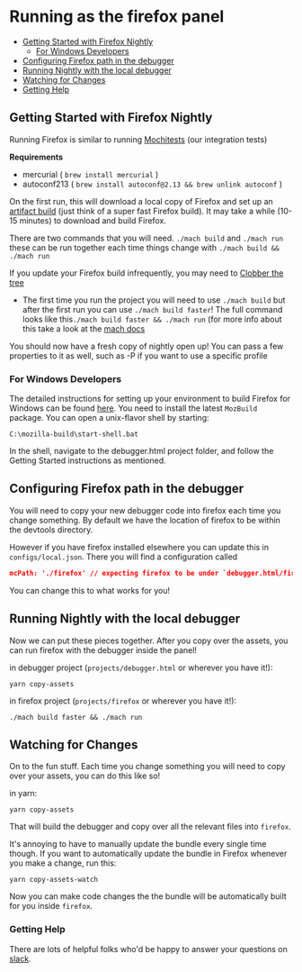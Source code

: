 # Running as the firefox panel

* [Getting Started with Firefox Nightly](#getting-started-with-firefox-nightly)
  * [For Windows Developers](#for-windows-developers)
* [Configuring Firefox path in the debugger](#configuring-firefox-path-in-the-debugger)
* [Running Nightly with the local debugger](#running-nightly-with-the-local-debugger)
* [Watching for Changes](#watching-for-changes)
* [Getting Help](#getting-help)

## Getting Started with Firefox Nightly

Running Firefox is similar to running [Mochitests](./mochitests.md) (our integration tests)

**Requirements**

* mercurial ( `brew install mercurial` )
* autoconf213 ( `brew install autoconf@2.13 && brew unlink autoconf` )

On the first run, this will download a local copy of Firefox and set up an [artifact build](https://developer.mozilla.org/en-US/docs/Mozilla/Developer_guide/Build_Instructions/Artifact_builds) (just think of a super fast Firefox build). It may take a while (10-15 minutes) to download and build Firefox.

There are two commands that you will need. `./mach build` and `./mach run` these can be run together
each time things change with `./mach build && ./mach run`

If you update your Firefox build infrequently, you may need to [Clobber the
tree](https://wiki.mozilla.org/Clobbering_the_Tree)

* The first time you run the project you will need to use `./mach build` but after the first run you can use `./mach build faster`! The full command looks like this`./mach build faster && ./mach run` (for more info about this take a look at the [mach docs](https://developer.mozilla.org/en-US/docs/Mozilla/Developer_guide/mach)

You should now have a fresh copy of nightly open up! You can pass a few properties to it as well,
such as -P <custom-profile> if you want to use a specific profile

### For Windows Developers

The detailed instructions for setting up your environment to build Firefox for Windows can be found [here](https://developer.mozilla.org/en-US/docs/Mozilla/Developer_guide/Build_Instructions/Windows_Prerequisites). You need to install the latest `MozBuild` package. You can open a unix-flavor shell by starting:

```
C:\mozilla-build\start-shell.bat
```

In the shell, navigate to the debugger.html project folder, and follow the Getting Started instructions as mentioned.

## Configuring Firefox path in the debugger

You will need to copy your new debugger code into firefox each time you change something. By default
we have the location of firefox to be within the devtools directory.

However if you have firefox installed elsewhere you can update this in `configs/local.json`. There you will find a configuration
called

```json
mcPath: './firefox' // expecting firefox to be under `debugger.html/firefox`
```

You can change this to what works for you!

## Running Nightly with the local debugger

Now we can put these pieces together. After you copy over the assets, you can run firefox with the
debugger inside the panel!

in debugger project (`projects/debugger.html` or wherever you have it!):
```
yarn copy-assets
```

in firefox project (`projects/firefox` or wherever you have it!):
```
./mach build faster && ./mach run
```

## Watching for Changes

On to the fun stuff. Each time you change something you will need to copy over your assets, you can
do this like so!

in yarn:
```
yarn copy-assets
```

That will build the debugger and copy over all the relevant files into `firefox`.

It's annoying to have to manually update the bundle every single time though. If you want to automatically update the bundle in Firefox whenever you make a change, run this:

```
yarn copy-assets-watch
```

Now you can make code changes the the bundle will be automatically built for you inside `firefox`.


### Getting Help

There are lots of helpful folks who'd be happy to answer
your questions on [slack][slack].

[slack]:https://devtools-html-slack.herokuapp.com/
